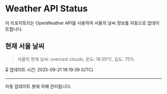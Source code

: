 
# Weather API Status

이 리포지토리는 OpenWeather API를 사용하여 서울의 날씨 정보를 자동으로 업데이트합니다.

## 현재 서울 날씨
> 서울의 현재 날씨: overcast clouds, 온도: 18.55°C, 습도: 75%

⏳ 업데이트 시간: 2025-09-21 19:19:39 (UTC)

---
자동 업데이트 봇에 의해 관리됩니다.
